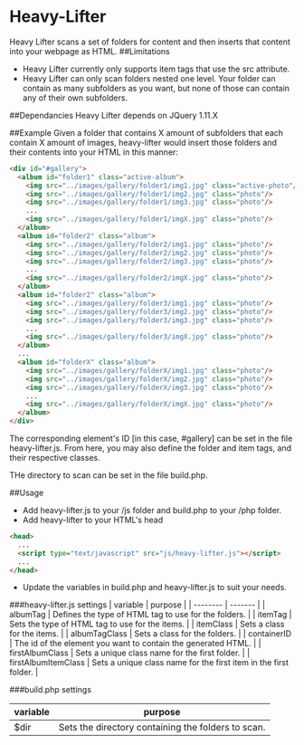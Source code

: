 # Heavy-Lifter
Heavy Lifter scans a set of folders for content and then inserts that content into your webpage as HTML.
##Limitations
- Heavy Lifter currently only supports item tags that use the src attribute. 
- Heavy Lifter can only scan folders nested one level. Your folder can contain as many subfolders as you want, but none of those can contain any of their own subfolders.

##Dependancies
Heavy Lifter depends on JQuery 1.11.X

##Example
Given a folder that contains X amount of subfolders that each contain X amount of images, heavy-lifter would insert those folders and their contents into your HTML in this manner:
```HTML
<div id="#gallery">
  <album id="folder1" class="active-album">
    <img src="../images/gallery/folder1/img1.jpg" class="active-photo"/>
    <img src="../images/gallery/folder1/img2.jpg" class="photo"/>
    <img src="../images/gallery/folder1/img3.jpg" class="photo"/>
    ...
    <img src="../images/gallery/folder1/imgX.jpg" class="photo"/>
  </album>
  <album id="folder2" class="album">
    <img src="../images/gallery/folder2/img1.jpg" class="photo"/>
    <img src="../images/gallery/folder2/img2.jpg" class="photo"/>
    <img src="../images/gallery/folder2/img3.jpg" class="photo"/>
    ...
    <img src="../images/gallery/folder2/imgX.jpg" class="photo"/>
  </album>
  <album id="folder2" class="album">
    <img src="../images/gallery/folder3/img1.jpg" class="photo"/>
    <img src="../images/gallery/folder3/img2.jpg" class="photo"/>
    <img src="../images/gallery/folder3/img3.jpg" class="photo"/>
    ...
    <img src="../images/gallery/folder3/imgX.jpg" class="photo"/>
  </album>
  ...
  <album id="folderX" class="album">
    <img src="../images/gallery/folderX/img1.jpg" class="photo"/>
    <img src="../images/gallery/folderX/img2.jpg" class="photo"/>
    <img src="../images/gallery/folderX/img3.jpg" class="photo"/>
    ...
    <img src="../images/gallery/folderX/imgX.jpg" class="photo"/>
  </album>
</div>
```

The corresponding element's ID [in this case, #gallery] can be set in the file heavy-lifter.js. From here, you may also define the folder and item tags, and their respective classes.

THe directory to scan can be set in the file build.php.
  
##Usage

- Add heavy-lifter.js to your /js folder and build.php to your /php folder. 
- Add heavy-lifter to your HTML's head
```HTML
<head>
  ...
  <script type="text/javascript" src="js/heavy-lifter.js"></script>
  ...
</head>
```
- Update the variables in build.php and heavy-lifter.js to suit your needs.

###heavy-lifter.js settings
| variable | purpose |
| -------- | ------- |
| albumTag | Defines the type of HTML tag to use for the folders. |
| itemTag  | Sets the type of HTML tag to use for the items. |
| itemClass | Sets a class for the items. |
| albumTagClass | Sets a class for the folders. |
| containerID | The id of the element you want to contain the generated HTML. |
| firstAlbumClass | Sets a unique class name for the first folder. |
| firstAlbumItemClass | Sets a unique class name for the first item in the first folder. |

###build.php settings

| variable | purpose | 
| -------- | ------- |
| $dir    | Sets the directory containing the folders to scan. |
